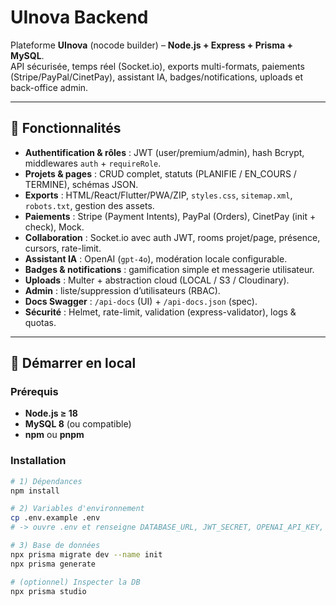 # UInova Backend

Plateforme **UInova** (nocode builder) – **Node.js + Express + Prisma + MySQL**.  
API sécurisée, temps réel (Socket.io), exports multi-formats, paiements (Stripe/PayPal/CinetPay), assistant IA, badges/notifications, uploads et back-office admin.

---

## 🚀 Fonctionnalités

- **Authentification & rôles** : JWT (user/premium/admin), hash Bcrypt, middlewares `auth` + `requireRole`.
- **Projets & pages** : CRUD complet, statuts (PLANIFIE / EN_COURS / TERMINE), schémas JSON.
- **Exports** : HTML/React/Flutter/PWA/ZIP, `styles.css`, `sitemap.xml`, `robots.txt`, gestion des assets.
- **Paiements** : Stripe (Payment Intents), PayPal (Orders), CinetPay (init + check), Mock.
- **Collaboration** : Socket.io avec auth JWT, rooms projet/page, présence, cursors, rate-limit.
- **Assistant IA** : OpenAI (`gpt-4o`), modération locale configurable.
- **Badges & notifications** : gamification simple et messagerie utilisateur.
- **Uploads** : Multer + abstraction cloud (LOCAL / S3 / Cloudinary).
- **Admin** : liste/suppression d’utilisateurs (RBAC).
- **Docs Swagger** : `/api-docs` (UI) + `/api-docs.json` (spec).
- **Sécurité** : Helmet, rate-limit, validation (express-validator), logs & quotas.

---

## 🧩 Démarrer en local

### Prérequis
- **Node.js ≥ 18**
- **MySQL 8** (ou compatible)
- **npm** ou **pnpm**

### Installation

```bash
# 1) Dépendances
npm install

# 2) Variables d'environnement
cp .env.example .env
# -> ouvre .env et renseigne DATABASE_URL, JWT_SECRET, OPENAI_API_KEY, STRIPE_KEY, SMTP_*

# 3) Base de données
npx prisma migrate dev --name init
npx prisma generate

# (optionnel) Inspecter la DB
npx prisma studio

